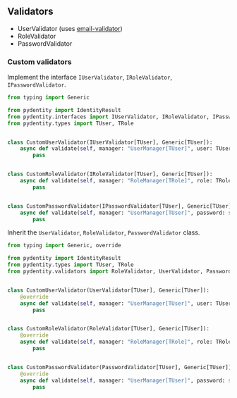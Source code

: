 ## Validators

* UserValidator (uses [email-validator](https://github.com/JoshData/python-email-validator))
* RoleValidator
* PasswordValidator

### Custom validators

Implement the interface `IUserValidator`, `IRoleValidator`, `IPasswordValidator`.

```python
from typing import Generic

from pydentity import IdentityResult
from pydentity.interfaces import IUserValidator, IRoleValidator, IPasswordValidator
from pydentity.types import TUser, TRole


class CustomUserValidator(IUserValidator[TUser], Generic[TUser]):
    async def validate(self, manager: "UserManager[TUser]", user: TUser) -> IdentityResult:
        pass


class CustomRoleValidator(IRoleValidator[TUser], Generic[TUser]):
    async def validate(self, manager: "RoleManager[TRole]", role: TRole) -> IdentityResult:
        pass


class CustomPasswordValidator(IPasswordValidator[TUser], Generic[TUser]):
    async def validate(self, manager: "UserManager[TUser]", password: str) -> IdentityResult:
        pass
```

Inherit the `UserValidator`, `RoleValidator`, `PasswordValidator` class.

```python
from typing import Generic, override

from pydentity import IdentityResult
from pydentity.types import TUser, TRole
from pydentity.validators import RoleValidator, UserValidator, PasswordValidator


class CustomUserValidator(UserValidator[TUser], Generic[TUser]):
    @override
    async def validate(self, manager: "UserManager[TUser]", user: TUser) -> IdentityResult:
        pass


class CustomRoleValidator(RoleValidator[TUser], Generic[TUser]):
    @override
    async def validate(self, manager: "RoleManager[TRole]", role: TRole) -> IdentityResult:
        pass


class CustomPasswordValidator(PasswordValidator[TUser], Generic[TUser]):
    @override
    async def validate(self, manager: "UserManager[TUser]", password: str) -> IdentityResult:
        pass
```